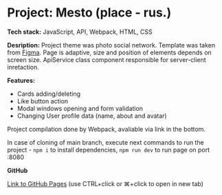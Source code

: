 # Project: Mesto (place - rus.)

**Tech stack:** JavaScript, API, Webpack, HTML, CSS

**Desription:** Project theme was photo social network. Template was taken from [Figma](https://www.figma.com/file/2cn9N9jSkmxD84oJik7xL7/JavaScript.-Sprint-4?node-id=0%3A1).
Page is adaptive, size and position of elements depends on screen size. ApiService class component responsible for server-client inretaction.

**Features:**

- Cards adding/deleting
- Like button action
- Modal windows opening and form validation
- Changing User profile data (name, about and avatar)

Project compilation done by Webpack, avaliable via link in the bottom. 

In case of cloning of main branch, execute next commands to run the project  - `npm i` to install dependencies, `npm run dev` to run page on port :8080

**GitHub**

[Link to GitHub Pages](https://iluxmas.github.io/mesto/index.html) (use CTRL+click or ⌘+click to open in new tab)
